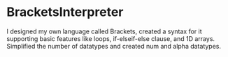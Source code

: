 # BracketsInterpreter
I designed my own language called Brackets, created a syntax for it supporting basic features like loops, if-elseif-else clause, and 1D arrays. Simplified the number of datatypes and created num and alpha datatypes. 
